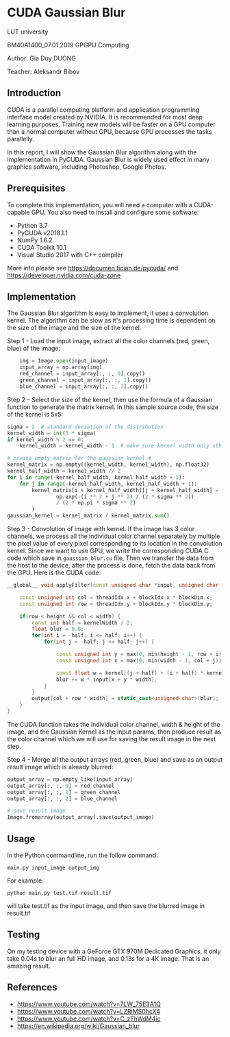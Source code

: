 CUDA Gaussian Blur
==================
LUT university

BM40A1400_07.01.2019 GPGPU Computing

Author: Gia Duy DUONG

Teacher: Aleksandr Bibov

Introduction
------------
CUDA is a parallel computing platform and application programming interface model created by NVIDIA. It is recommended
for most deep learning purposes. Training new models will be faster on a GPU computer than a normal computer without GPU,
because GPU processes the tasks parallelly.

In this report, I will show the Gaussian Blur algorithm along with the implementation in PyCUDA. Gaussian Blur is widely
used effect in many graphics software, including Photoshop, Google Photos.  

Prerequisites
-------------
To complete this implementation, you will need a computer with a CUDA-capable GPU. You also need to install and
configure some software:
* Python 3.7
* PyCUDA v2018.1.1
* NumPy 1.6.2
* CUDA Toolkit 10.1
* Visual Studio 2017 with C++ compiler

More info please see https://documen.tician.de/pycuda/ and https://developer.nvidia.com/cuda-zone

Implementation
--------------
The Gaussian Blur algorithm is easy to implement, it uses a convolution kernel. The algorithm can be slow as it's
processing time is dependent on the size of the image and the size of the kernel.

Step 1 - Load the input image, extract all the color channels (red, green, blue) of the image:
```python
    img = Image.open(input_image)
    input_array = np.array(img)
    red_channel = input_array[:, :, 0].copy()
    green_channel = input_array[:, :, 1].copy()
    blue_channel = input_array[:, :, 2].copy()
```

Step 2 - Select the size of the kernel, then use the formula of a Gaussian function to generate the matrix kernel. In
this sample source code, the size of the kernel is 5x5:
```python
sigma = 2  # standard deviation of the distribution
kernel_width = int(3 * sigma)
if kernel_width % 2 == 0:
    kernel_width = kernel_width - 1  # make sure kernel width only sth 3,5,7 etc

# create empty matrix for the gaussian kernel #
kernel_matrix = np.empty((kernel_width, kernel_width), np.float32)
kernel_half_width = kernel_width // 2
for i in range(-kernel_half_width, kernel_half_width + 1):
    for j in range(-kernel_half_width, kernel_half_width + 1):
        kernel_matrix[i + kernel_half_width][j + kernel_half_width] = (
                np.exp(-(i ** 2 + j ** 2) / (2 * sigma ** 2))
                / (2 * np.pi * sigma ** 2)
        )
gaussian_kernel = kernel_matrix / kernel_matrix.sum()
```

Step 3 - Convolution of image with kernel. If the image has 3 color channels, we process all the individual color
channel separately by multiple the pixel value of every pixel corresponding to its location in the convolution kernel.
Since we want to use GPU, we write the corresponding CUDA C code which save in `gaussian_blur.cu` file, Then we transfer
the data from the host to the device, after the process is done, fetch the data back from the GPU. Here is the CUDA code:
```cu
__global__ void applyFilter(const unsigned char *input, unsigned char *output, const unsigned int width, const unsigned int height, const float *kernel, const unsigned int kernelWidth) {

    const unsigned int col = threadIdx.x + blockIdx.x * blockDim.x;
    const unsigned int row = threadIdx.y + blockIdx.y * blockDim.y;

    if(row < height && col < width) {
        const int half = kernelWidth / 2;
        float blur = 0.0;
        for(int i = -half; i <= half; i++) {
            for(int j = -half; j <= half; j++) {

                const unsigned int y = max(0, min(height - 1, row + i));
                const unsigned int x = max(0, min(width - 1, col + j));

                const float w = kernel[(j + half) + (i + half) * kernelWidth];
                blur += w * input[x + y * width];
            }
        }
        output[col + row * width] = static_cast<unsigned char>(blur);
    }
}
```
The CUDA function takes the individual color channel, width & height of the image, and the Gaussian Kernel as the input
params, then produce result as the color channel which we will use for saving the result image in the next step. 
 

Step 4 - Merge all the output arrays (red, green, blue) and save as an output result image which is already blurred:
```python
output_array = np.empty_like(input_array)
output_array[:, :, 0] = red_channel
output_array[:, :, 1] = green_channel
output_array[:, :, 2] = blue_channel

# save result image
Image.fromarray(output_array).save(output_image)
```

Usage
-----
In the Python commandline, run the follow command:

`main.py input_image output_img`

For example:

`python main.py test.tif result.tif`

will take test.tif as the input image, and then save the blurred image in result.tif
 
Testing
-------

On my testing device with a GeForce GTX 970M Dedicated Graphics, it only take 0.04s to blur an full HD image, and 0.13s
for a 4K image. That is an amazing result.

References
----------
* https://www.youtube.com/watch?v=7LW_75E3A1Q
* https://www.youtube.com/watch?v=LZRiMS0hcX4
* https://www.youtube.com/watch?v=C_zFhWdM4ic
* https://en.wikipedia.org/wiki/Gaussian_blur